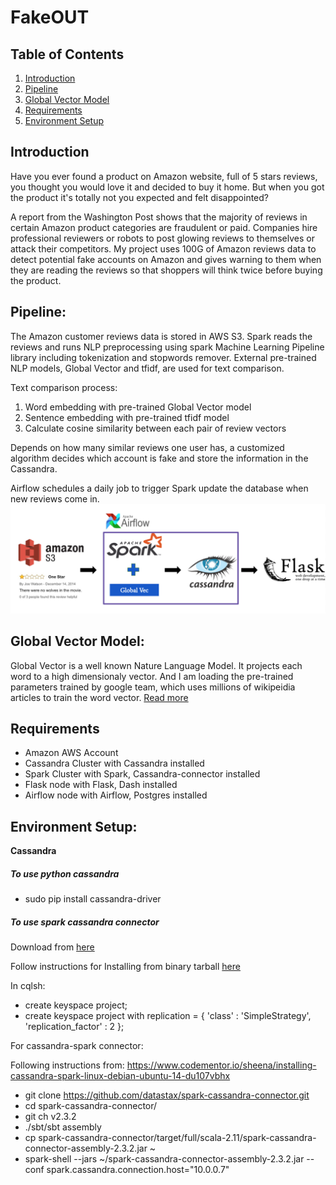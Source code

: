 # FakeOUT

## Table of Contents
1. [Introduction](README.md#Introduction)
2. [Pipeline](README.md#Pipeline)
3. [Global Vector Model](README.md#Global%20Vector%20Model)
4. [Requirements](README.md#Requirements)
5. [Environment Setup](README.md#Environment%20Setup)



## Introduction

Have you ever found a product on Amazon website, full of 5 stars reviews, you thought you would love it and decided to buy it home. But when you got the product it's totally not you expected and felt disappointed? 

A report from the Washington Post shows that the majority of reviews in certain Amazon product categories are fraudulent or paid. Companies hire professional reviewers or robots to post glowing reviews to themselves or attack their competitors. My project uses 100G of Amazon reviews data to detect potential fake accounts on Amazon and gives warning to them when they are reading the reviews so that shoppers will think twice before buying the product.


## Pipeline:

The Amazon customer reviews data is stored in AWS S3. Spark reads the reviews and runs NLP preprocessing using spark Machine Learning Pipeline library including tokenization and stopwords remover. External pre-trained NLP models, Global Vector and tfidf, are used for text comparison. 

Text comparison process:
1. Word embedding with pre-trained Global Vector model
2. Sentence embedding with pre-trained tfidf model
3. Calculate cosine similarity between each pair of review vectors 

Depends on how many similar reviews one user has, a customized algorithm decides which account is fake and store the information in the Cassandra.

Airflow schedules a daily job to trigger Spark update the database when new reviews come in.
![](./img/pipeLines.png)


## Global Vector Model:

Global Vector is a well known Nature Language Model. It projects each word to a high dimensionaly vector. And I am loading the pre-trained parameters trained by google team, which uses millions of wikipeidia articles to train the word vector.
[Read more](https://nlp.stanford.edu/projects/glove/)


## Requirements

* Amazon AWS Account
* Cassandra Cluster with Cassandra installed
* Spark Cluster with Spark, Cassandra-connector installed
* Flask node with Flask, Dash installed
* Airflow node with Airflow, Postgres installed

## Environment Setup:

**Cassandra**
##### To use python cassandra
- sudo pip install cassandra-driver

##### To use spark cassandra connector
Download from [here](http://www.apache.org/dyn/closer.lua/cassandra/3.11.3/apache-cassandra-3.11.3-bin.tar.gz)

Follow instructions for Installing from binary tarball [here](http://cassandra.apache.org/doc/latest/getting_started/installing.html)

In cqlsh:
- create keyspace project;
- create keyspace project with replication = { 'class' : 'SimpleStrategy', 'replication_factor' : 2 };

For cassandra-spark connector:

Following instructions from: https://www.codementor.io/sheena/installing-cassandra-spark-linux-debian-ubuntu-14-du107vbhx

- git clone https://github.com/datastax/spark-cassandra-connector.git
- cd spark-cassandra-connector/
- git ch v2.3.2
- ./sbt/sbt assembly
- cp spark-cassandra-connector/target/full/scala-2.11/spark-cassandra-connector-assembly-2.3.2.jar ~
- spark-shell --jars ~/spark-cassandra-connector-assembly-2.3.2.jar --conf spark.cassandra.connection.host="10.0.0.7"

